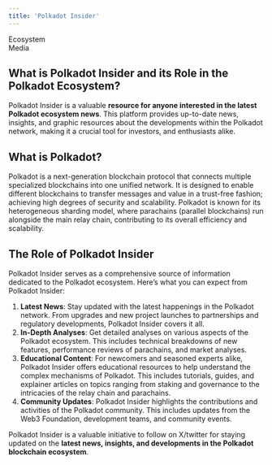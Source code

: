 ```yaml
---
title: 'Polkadot Insider'
---
```

Ecosystem  
 Media  

What is Polkadot Insider and its Role in the Polkadot Ecosystem?
----------------------------------------------------------------

Polkadot Insider is a valuable **resource for anyone interested in the latest Polkadot ecosystem news**. This platform provides up-to-date news, insights, and graphic resources about the developments within the Polkadot network, making it a crucial tool for investors, and enthusiasts alike.

What is Polkadot?
-----------------

Polkadot is a next-generation blockchain protocol that connects multiple specialized blockchains into one unified network. It is designed to enable different blockchains to transfer messages and value in a trust-free fashion; achieving high degrees of security and scalability. Polkadot is known for its heterogeneous sharding model, where parachains (parallel blockchains) run alongside the main relay chain, contributing to its overall efficiency and scalability.

The Role of Polkadot Insider
----------------------------

Polkadot Insider serves as a comprehensive source of information dedicated to the Polkadot ecosystem. Here’s what you can expect from Polkadot Insider:

1. **Latest News**: Stay updated with the latest happenings in the Polkadot network. From upgrades and new project launches to partnerships and regulatory developments, Polkadot Insider covers it all.
2. **In-Depth Analyses**: Get detailed analyses on various aspects of the Polkadot ecosystem. This includes technical breakdowns of new features, performance reviews of parachains, and market analyses.
3. **Educational Content**: For newcomers and seasoned experts alike, Polkadot Insider offers educational resources to help understand the complex mechanisms of Polkadot. This includes tutorials, guides, and explainer articles on topics ranging from staking and governance to the intricacies of the relay chain and parachains.
4. **Community Updates**: Polkadot Insider highlights the contributions and activities of the Polkadot community. This includes updates from the Web3 Foundation, development teams, and community events.

Polkadot Insider is a valuable initiative to follow on X/twitter for staying updated on the **latest news, insights, and developments in the Polkadot blockchain ecosystem**.
